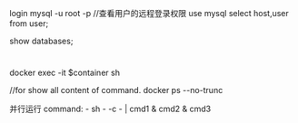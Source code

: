 login
mysql -u root -p
//查看用户的远程登录权限
use mysql
select host,user from user;


show databases;






#
docker exec -it $container sh 

//for show all content of command.
docker ps --no-trunc



并行运行
command:
    - sh
    - -c 
    - |
        cmd1 &
        cmd2 &
        cmd3

